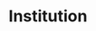 ---
title: Institution
description: We publish open data
permalink: /institution/_key_
layout: institution-key
---
